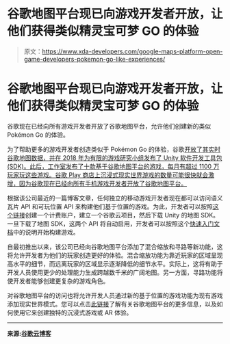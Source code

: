 # 谷歌地图平台现已向游戏开发者开放，让他们获得类似精灵宝可梦 GO 的体验

> 原文：<https://www.xda-developers.com/google-maps-platform-open-game-developers-pokemon-go-like-experiences/>

# 谷歌地图平台现已向游戏开发者开放，让他们获得类似精灵宝可梦 GO 的体验

谷歌现在已经向所有游戏开发者开放了谷歌地图平台，允许他们创建新的类似 Pokémon Go 的体验。

为了帮助更多的游戏开发者创造类似于 Pokémon Go 的体验，谷歌[开放了其实时谷歌地图数据，并在 2018 年为有限的游戏研究小组发布了 Unity 软件开发工具包(SDK)。此后，工作室发布了十款基于谷歌地图平台的游戏，每月有超过 1100 万玩家玩这些游戏。谷歌 Play 商店](https://www.xda-developers.com/google-maps-location-api-game-developers/)[上沉浸式现实世界游戏的数量可能很快就会激增，因为谷歌现在已经向所有手机游戏开发者开放了谷歌地图平台。](https://www.xda-developers.com/tag/google-play-store/)

根据该公司最近的一篇博客文章，任何独立的移动游戏开发者现在都可以访问语义瓦片 API 和可玩位置 API 来构建他们基于位置的游戏。为此，开发者可以按照[这个链接](https://cloud.google.com/maps-platform/gaming?utm_source=blog&utm_medium=website&utm_campaign=FY20-Q2-global-otherevent-onlineevent-cs-GMP_Horizons_blog_traffic&utm_content=horizons_ms#get-started)创建一个计费账户，建立一个谷歌云项目，然后下载 Unity 的地图 SDK。一旦下载了地图 SDK，这两个 API 将自动启用，开发者可以按照这个[快速入门文档](https://developers.google.com/maps/documentation/gaming/quick_start?utm_source=blog&utm_medium=website&utm_campaign=FY20-Q2-global-demandgen-website-other-GMP_Blog_Traffic&utm_content=CTA_documentation&utm_term=horizons_ms&_ga=2.183230374.-1455320124.1592293351)中的说明开始构建游戏。

自最初推出以来，该公司已经向谷歌地图平台添加了混合缩放和寻路等新功能，这将允许开发者为他们的玩家创造更好的体验。混合缩放功能为靠近玩家的区域呈现高水平的细节，而远离玩家的区域显示逐渐降低的细节水平。实际上，这将有助于开发人员使用更少的处理能力生成跨越数千米的广阔地图。另一方面，寻路功能将使开发者能够创建更复杂的游戏角色。

对谷歌地图平台的访问也将允许开发人员通过新的基于位置的游戏功能为现有游戏添加现实世界模式。您可以点击[此链接](https://cloud.google.com/blog/products/maps-platform/google-maps-platform-gaming-services-now-available-everyone)了解有关谷歌地图平台的更多信息，以及如何使用它来创建独特的沉浸式游戏或 AR 体验。

* * *

**来源:[谷歌云博客](https://cloud.google.com/blog/products/maps-platform/google-maps-platform-gaming-services-now-available-everyone)**